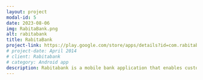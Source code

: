 ```yaml
---
layout: project
modal-id: 5
date: 2023-08-06
img: RabitaBank.png
alt: rabitabank
title: RabitaBank
project-link: https://play.google.com/store/apps/details?id=com.rabitabank&hl=en&gl=US
# project-date: April 2014
# client: Rabitabank
# category: Android app
description: Rabitabank is a mobile bank application that enables customers to perform different banking operations, such as, card-to-card transactions, checking balances, viewing statements, managing loans, mortgages, and other financial activities.
---
```

